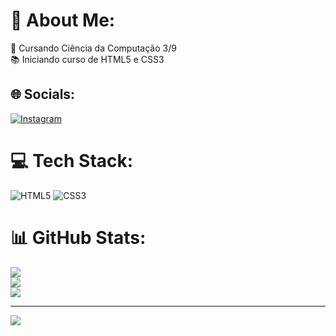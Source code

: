 # 💫 About Me:
🔭 Cursando Ciência da Computação 3/9<br>📚 Iniciando curso de HTML5 e CSS3<br>


## 🌐 Socials:
[![Instagram](https://img.shields.io/badge/Instagram-%23E4405F.svg?logo=Instagram&logoColor=white)](https://instagram.com/https://www.instagram.com/rafael_marques766/?next=%2F&hl=pt-br#) 

# 💻 Tech Stack:
![HTML5](https://img.shields.io/badge/html5-%23E34F26.svg?style=plastic&logo=html5&logoColor=white) ![CSS3](https://img.shields.io/badge/css3-%231572B6.svg?style=plastic&logo=css3&logoColor=white)
# 📊 GitHub Stats:
![](https://github-readme-stats.vercel.app/api?username=Rafael-marques-cmd&theme=monokai&hide_border=false&include_all_commits=false&count_private=false)<br/>
![](https://github-readme-streak-stats.herokuapp.com/?user=Rafael-marques-cmd&theme=monokai&hide_border=false)<br/>
![](https://github-readme-stats.vercel.app/api/top-langs/?username=Rafael-marques-cmd&theme=monokai&hide_border=false&include_all_commits=false&count_private=false&layout=compact)

---
[![](https://visitcount.itsvg.in/api?id=Rafael-marques-cmd&icon=0&color=0)](https://visitcount.itsvg.in)

<!-- Proudly created with GPRM ( https://gprm.itsvg.in ) -->
